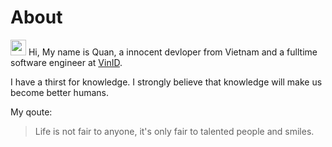 # About

<img src="https://media.giphy.com/media/hvRJCLFzcasrR4ia7z/giphy.gif" width="25px"> Hi, My name is Quan, a innocent devloper from Vietnam and a fulltime software engineer at [VinID](https://vinid.net).

I have a thirst for knowledge. I strongly believe that knowledge will make us become better humans.

My qoute:

> Life is not fair to anyone, it's only fair to talented people and smiles.

